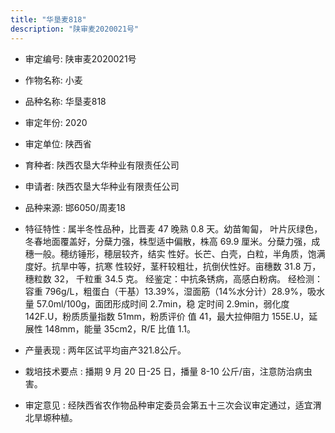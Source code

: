 ```yaml
---
title: "华垦麦818"
description: "陕审麦2020021号"
---
```

* 审定编号:  陕审麦2020021号

*  作物名称:  小麦

*  品种名称:  华垦麦818

*  审定年份:  2020

*  审定单位:  陕西省

* 育种者:  陕西农垦大华种业有限责任公司

*  申请者:  陕西农垦大华种业有限责任公司

*  品种来源:  邯6050/周麦18

*  特征特性 : 
属半冬性品种，比晋麦 47 晚熟 0.8 天。幼苗匍匐， 叶片灰绿色，冬春地面覆盖好，分蘖力强，株型适中偏散，株高 69.9 厘米。分蘖力强，成穗一般。穂纺锤形，穂层较齐，结实 性好。长芒、白壳，白粒，半角质，饱满度好。抗旱中等，抗寒 性较好，茎秆较粗壮，抗倒伏性好。亩穗数 31.8 万，穗粒数 32，
千粒重 34.5 克。 
经鉴定：中抗条锈病，高感白粉病。
经检测：容重 796g/L，粗蛋白（干基）13.39%，湿面筋（14%水分计）28.9%，吸水量 57.0ml/100g，面团形成时间 2.7min，稳 定时间 2.9min，弱化度 142F.U，粉质质量指数 51mm，粉质评价 值 41，最大拉伸阻力 155E.U，延展性 148mm，能量 35cm2，R/E 比值 1.1。
 
*  产量表现 : 
两年区试平均亩产321.8公斤。

*  栽培技术要点 : 
播期 9 月 20 日-25 日，播量 8-10 公斤/亩，注意防治病虫害。

*  审定意见 : 
经陕西省农作物品种审定委员会第五十三次会议审定通过，适宜渭北旱塬种植。
